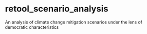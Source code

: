 # retool_scenario_analysis
An analysis of climate change mitigation scenarios under the lens of democratic characteristics
